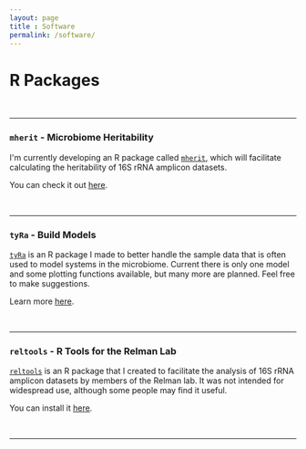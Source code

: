 ```yaml
---
layout: page
title : Software
permalink: /software/
---
```


<h1>R Packages</h1>

&nbsp;


***

<h3><code>mherit</code> - Microbiome Heritability</h3> 

I'm currently developing an R package called [<code>mherit</code>](https://danielsprockett.github.io/mherit/), which will facilitate calculating the heritability of 16S rRNA amplicon datasets.  

You can check it out [here](https://danielsprockett.github.io/mherit/).

&nbsp;

***

<h3><code>tyRa</code> - Build Models</h3>

[<code>tyRa</code>](https://github.com/DanielSprockett/tyRa) is an R package I made to better handle the sample data that is often used to model systems in the microbiome. Current there is only one model and some plotting functions available, but many more are planned. Feel free to make suggestions. 

Learn more [here](https://danielsprockett.github.io/tyRa/).

&nbsp;


***

<h3><code>reltools</code> - R Tools for the Relman Lab</h3>

[<code>reltools</code>](https://github.com/DanielSprockett/reltools) is an R package that I created to facilitate the analysis of 16S rRNA amplicon datasets by members of the Relman lab. It was not intended for widespread use, although some people may find it useful.

You can install it [here](https://github.com/DanielSprockett/reltools).

&nbsp;


***

&nbsp;


